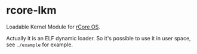 # rcore-lkm

Loadable Kernel Module for [rCore OS](https://github.com/rcore-os/rCore).

Actually it is an ELF dynamic loader. So it's possible to use it in user space, see `./example` for example.
